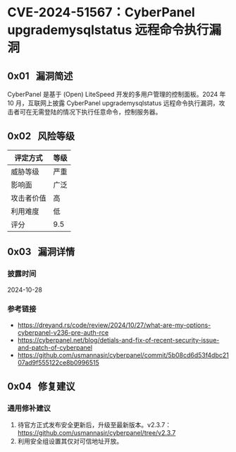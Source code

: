 # CVE-2024-51567：CyberPanel upgrademysqlstatus 远程命令执行漏洞

## 0x01   漏洞简述

CyberPanel 是基于 (Open) LiteSpeed 开发的多用户管理的控制面板。2024 年 10 月，互联网上披露 CyberPanel upgrademysqlstatus 远程命令执行漏洞，攻击者可在无需登陆的情况下执行任意命令，控制服务器。

## 0x02   风险等级

| 评定方式  | 等级  |
| ----- | --- |
| 威胁等级  | 严重  |
| 影响面   | 广泛  |
| 攻击者价值 | 高   |
| 利用难度  | 低   |
| 评分    | 9.5 |

## 0x03   漏洞详情

### 披露时间

2024-10-28

### 参考链接

- https://dreyand.rs/code/review/2024/10/27/what-are-my-options-cyberpanel-v236-pre-auth-rce
- https://cyberpanel.net/blog/detials-and-fix-of-recent-security-issue-and-patch-of-cyberpanel
- https://github.com/usmannasir/cyberpanel/commit/5b08cd6d53f4dbc2107ad9f555122ce8b0996515

## 0x04   修复建议

### 通用修补建议

1. 待官方正式发布安全更新后，升级至最新版本。v2.3.7： https://github.com/usmannasir/cyberpanel/tree/v2.3.7
2. 利用安全组设置其仅对可信地址开放。

